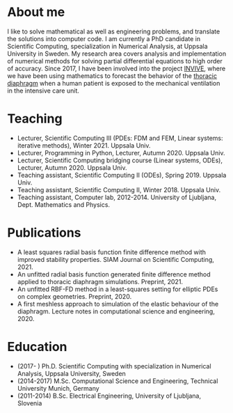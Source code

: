 # About me
I like to solve mathematical as well as engineering problems, and translate the solutions into computer code. I am currently a PhD candidate in Scientific Computing, specialization in Numerical Analysis, at Uppsala University in Sweden. My research area covers analysis and implementation of numerical methods for solving partial differential equations to high order of accuracy. Since 2017, I have been involved into the project [INVIVE](https://www.it.uu.se/research/scientific_computing/project/rbf/biomech), where we have been using mathematics to forecast the behavior of the [thoracic diaphragm](https://en.wikipedia.org/wiki/Thoracic_diaphragm) when a human patient is exposed to the mechanical ventilation in the intensive care unit.

# Teaching
* Lecturer, Scientific Computing III (PDEs: FDM and FEM, Linear systems: iterative methods), Winter 2021. Uppsala Univ.
* Lecturer, Programming in Python, Lecturer, Autumn 2020. Uppsala Univ.
* Lecturer, Scientific Computing bridging course (Linear systems, ODEs), Lecturer, Autumn 2020. Uppsala Univ.
* Teaching assistant, Scientific Computing II (ODEs), Spring 2019. Uppsala Univ.
* Teaching assistant, Scientific Computing II, Winter 2018. Uppsala Univ.
* Teaching assistant, Computer lab, 2012-2014. University of Ljubljana, Dept. Mathematics and Physics.

# Publications
- A least squares radial basis function finite difference method with improved stability properties. SIAM Journal on Scientific Computing, 2021.
- An unfitted radial basis function generated finite difference method applied to thoracic diaphragm simulations. Preprint, 2021.
- An unfitted RBF-FD method in a least-squares setting for elliptic PDEs on complex geometries. Preprint, 2020.
- A first meshless approach to simulation of the elastic behaviour of the diaphragm. Lecture notes in computational science and engineering, 2020.

# Education
- (2017- ) Ph.D. Scientific Computing with specialization in Numerical Analysis, Uppsala University, Sweden
- (2014-2017) M.Sc. Computational Science and Engineering, Technical University Munich, Germany
- (2011-2014) B.Sc. Electrical Engineering, University of Ljubljana, Slovenia
